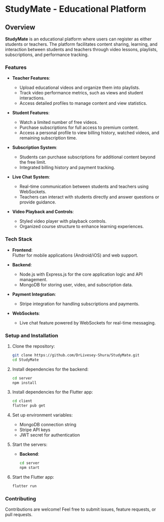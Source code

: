 # StudyMate - Educational Platform

## Overview

**StudyMate** is an educational platform where users can register as either students or teachers. The platform facilitates content sharing, learning, and interaction between students and teachers through video lessons, playlists, subscriptions, and performance tracking.

### Features

- **Teacher Features**:  
  - Upload educational videos and organize them into playlists.
  - Track video performance metrics, such as views and student interactions.
  - Access detailed profiles to manage content and view statistics.

- **Student Features**:  
  - Watch a limited number of free videos.
  - Purchase subscriptions for full access to premium content.
  - Access a personal profile to view billing history, watched videos, and remaining subscription time.

- **Subscription System**:  
  - Students can purchase subscriptions for additional content beyond the free limit.
  - Integrated billing history and payment tracking.

- **Live Chat System**:  
  - Real-time communication between students and teachers using WebSockets.
  - Teachers can interact with students directly and answer questions or provide guidance.

- **Video Playback and Controls**:  
  - Styled video player with playback controls.
  - Organized course structure to enhance learning experiences.

### Tech Stack

- **Frontend**:  
  Flutter for mobile applications (Android/iOS) and web support.

- **Backend**:  
  - Node.js with Express.js for the core application logic and API management.
  - MongoDB for storing user, video, and subscription data.

- **Payment Integration**:  
  - Stripe integration for handling subscriptions and payments.

- **WebSockets**:  
  - Live chat feature powered by WebSockets for real-time messaging.

### Setup and Installation

1. Clone the repository:
   ```bash
   git clone https://github.com/DrLivesey-Shura/StudyMate.git
   cd StudyMate
   ```

2. Install dependencies for the backend:
   ```bash
   cd server
   npm install
   ```

3. Install dependencies for the Flutter app:
   ```bash
   cd client
   flutter pub get
   ```

4. Set up environment variables:
   - MongoDB connection string
   - Stripe API keys
   - JWT secret for authentication

5. Start the servers:
   - **Backend**:
     ```bash
     cd server
     npm start
     ```

6. Start the Flutter app:
   ```bash
   flutter run
   ```

### Contributing

Contributions are welcome! Feel free to submit issues, feature requests, or pull requests.

